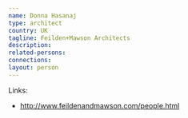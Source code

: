 ```yaml
---
name: Donna Hasanaj
type: architect
country: UK
tagline: Feilden+Mawson Architects
description:
related-persons:
connections:
layout: person
---
```

Links:
* <http://www.feildenandmawson.com/people.html>

